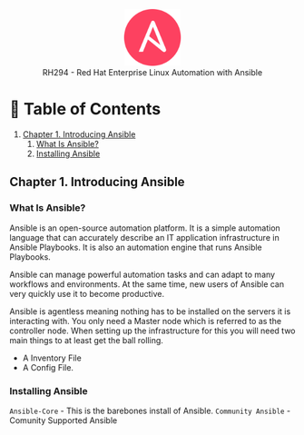 <p align="center">
  <img src="/_resources/images/ansible.png" alt="Header" width="100" height="100"><br>
 </a>
     RH294 - Red Hat Enterprise Linux Automation with Ansible </a>
</p>

<!-- Start Toc -->
# 📝 Table of Contents

1. [Chapter 1. Introducing Ansible](#%63%68%61%70%74%65%72%2D%31%2E%2D%69%6E%74%72%6F%64%75%63%69%6E%67%2D%61%6E%73%69%62%6C%65)
   1. [What Is Ansible?](#%77%68%61%74%2D%69%73%2D%61%6E%73%69%62%6C%65%3F)
   2. [Installing Ansible](#%69%6E%73%74%61%6C%6C%69%6E%67%2D%61%6E%73%69%62%6C%65)


<!-- End Toc -->

## Chapter 1. Introducing Ansible

### What Is Ansible?

Ansible is an open-source automation platform. It is a simple automation language that can accurately describe an IT application infrastructure in Ansible Playbooks. It is also an automation engine that runs Ansible Playbooks.

Ansible can manage powerful automation tasks and can adapt to many workflows and environments. At the same time, new users of Ansible can very quickly use it to become productive.

Ansible is agentless meaning nothing has to be installed on the servers it is interacting with. You only need a Master node which is referred to as the controller node. When setting up the infrastructure for this you will need two main things to at least get the ball rolling.

- A Inventory File
- A Config File.

### Installing Ansible
`Ansible-Core` - This is the barebones install of Ansible.
`Community Ansible` -  Comunity Supported Ansible